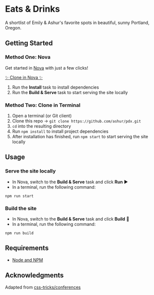 # Eats & Drinks

A shortlist of Emily & Ashur's favorite spots in beautiful, sunny Portland, Oregon.

## Getting Started

### Method One: Nova

Get started in [Nova](https://panic.com/nova) with just a few clicks!

[✨ Clone in Nova ✨](nova://clone?url=https://github.com/ashur/pdx.git)

1. Run the **Install** task to install dependencies
1. Run the **Build & Serve** task to start serving the site locally

### Method Two: Clone in Terminal

1. Open a terminal (or Git client)
1. Clone this repo → `git clone https://github.com/ashur/pdx.git`
1. `cd` into the resulting directory
1. Run `npm install` to install project dependencies
1. After installation has finished, run `npm start` to start serving the site locally

## Usage

### Serve the site locally

- In Nova, switch to the **Build & Serve** task and click **Run** ▶️
- In a terminal, run the following command:

```
npm run start
```

### Build the site

- In Nova, switch to the **Build & Serve** task and click **Build** 🔨
- In a terminal, run the following command:

```
npm run build
```

## Requirements

- [Node and NPM](https://nodejs.org)

## Acknowledgments

Adapted from [css-tricks/conferences](https://github.com/css-tricks/conferences)
